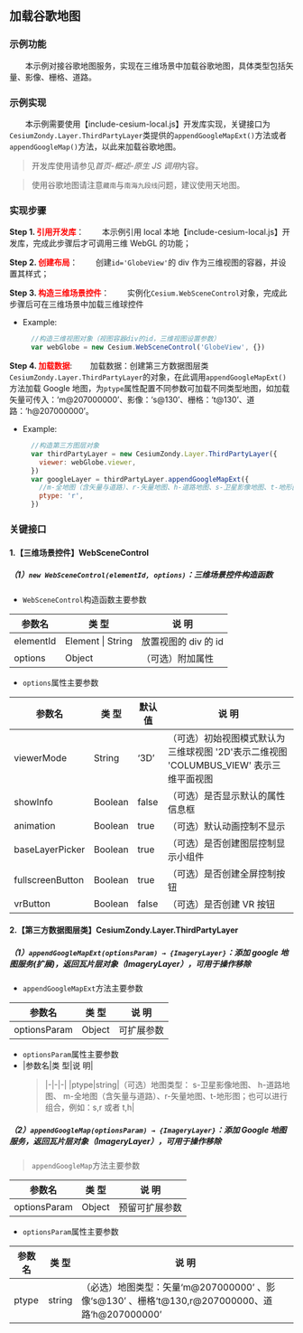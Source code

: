 ## 加载谷歌地图

### 示例功能

&ensp;&ensp;&ensp;&ensp;本示例对接谷歌地图服务，实现在三维场景中加载谷歌地图，具体类型包括矢量、影像、栅格、道路。

### 示例实现

&ensp;&ensp;&ensp;&ensp;本示例需要使用【include-cesium-local.js】开发库实现，关键接口为`CesiumZondy.Layer.ThirdPartyLayer`类提供的`appendGoogleMapExt()`方法或者`appendGoogleMap()`方法，以此来加载谷歌地图。

> 开发库使用请参见*首页-概述-原生 JS 调用*内容。

> 使用谷歌地图请注意`藏南`与`南海九段线`问题，建议使用天地图。

### 实现步骤

**Step 1. <font color=red>引用开发库</font>**：
&ensp;&ensp;&ensp;&ensp;本示例引用 local 本地【include-cesium-local.js】开发库，完成此步骤后才可调用三维 WebGL 的功能；

**Step 2. <font color=red>创建布局</font>**：
&ensp;&ensp;&ensp;&ensp;创建`id='GlobeView'`的 div 作为三维视图的容器，并设置其样式；

**Step 3. <font color=red>构造三维场景控件</font>**：
&ensp;&ensp;&ensp;&ensp;实例化`Cesium.WebSceneControl`对象，完成此步骤后可在三维场景中加载三维球控件

- Example:
  ```javascript
    //构造三维视图对象（视图容器div的id，三维视图设置参数）
    var webGlobe = new Cesium.WebSceneControl('GlobeView', {})
  ```

**Step 4. <font color=red>加载数据</font>**:
&ensp;&ensp;&ensp;&ensp;加载数据：创建第三方数据图层类`CesiumZondy.Layer.ThirdPartyLayer`的对象，在此调用`appendGoogleMapExt()`方法加载 Google 地图，为`ptype`属性配置不同参数可加载不同类型地图，如加载矢量可传入：‘m@207000000’、影像：‘s@130’、栅格：‘t@130’、道路：‘h@207000000’。

- Example:
  ```javascript
    //构造第三方图层对象
    var thirdPartyLayer = new CesiumZondy.Layer.ThirdPartyLayer({
      viewer: webGlobe.viewer,
    })
    var googleLayer = thirdPartyLayer.appendGoogleMapExt({
      //m-全地图（含矢量与道路）、r-矢量地图、h-道路地图、s-卫星影像地图、t-地形图
      ptype: 'r',
    })
  ```

### 关键接口

#### 1.【三维场景控件】WebSceneControl

##### （1）`new WebSceneControl(elementId, options)`：三维场景控件构造函数

- `WebSceneControl`构造函数主要参数

| 参数名    | 类 型             | 说 明                |
| --------- | ----------------- | -------------------- |
| elementId | Element \| String | 放置视图的 div 的 id |
| options   | Object            | （可选）附加属性     |

- `options`属性主要参数

| 参数名           | 类 型   | 默认值 | 说 明                                                                                  |
| ---------------- | ------- | ------ | -------------------------------------------------------------------------------------- |
| viewerMode       | String  | ‘3D’   | （可选）初始视图模式默认为三维球视图 '2D'表示二维视图 'COLUMBUS_VIEW' 表示三维平面视图 |
| showInfo         | Boolean | false  | （可选）是否显示默认的属性信息框                                                       |
| animation        | Boolean | true   | （可选）默认动画控制不显示                                                             |
| baseLayerPicker  | Boolean | true   | （可选）是否创建图层控制显示小组件                                                     |
| fullscreenButton | Boolean | true   | （可选）是否创建全屏控制按钮                                                           |
| vrButton         | Boolean | false  | （可选）是否创建 VR 按钮                                                               |

#### 2.【第三方数据图层类】CesiumZondy.Layer.ThirdPartyLayer

##### （1）`appendGoogleMapExt(optionsParam) → {ImageryLayer}`：添加 google 地图服务(扩展)，返回瓦片层对象（ImageryLayer），可用于操作移除

- `appendGoogleMapExt`方法主要参数

| 参数名       | 类 型  | 说 明      |
| ------------ | ------ | ---------- |
| optionsParam | Object | 可扩展参数 |

- `optionsParam`属性主要参数
- |参数名|类 型|说 明|
  > |-|-|-|
  > |ptype|string|（可选）地图类型： s-卫星影像地图、 h-道路地图、 m-全地图（含矢量与道路）、r-矢量地图、t-地形图；也可以进行组合，例如：s,r 或者 t,h|

##### （2）`appendGoogleMap(optionsParam) → {ImageryLayer}`：添加 Google 地图服务，返回瓦片层对象（ImageryLayer），可用于操作移除

> `appendGoogleMap`方法主要参数

| 参数名       | 类 型  | 说 明          |
| ------------ | ------ | -------------- |
| optionsParam | Object | 预留可扩展参数 |

- `optionsParam`属性主要参数

| 参数名 | 类 型  | 说 明                                                                                         |
| ------ | ------ | --------------------------------------------------------------------------------------------- |
| ptype  | string | （必选）地图类型：矢量‘m@207000000’ 、影像‘s@130’ 、栅格‘t@130,r@207000000、道路‘h@207000000’ |
